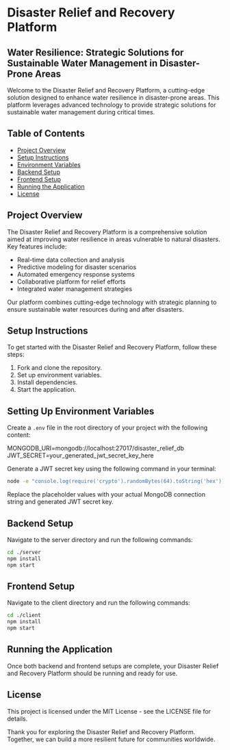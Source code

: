 # Disaster Relief and Recovery Platform

## Water Resilience: Strategic Solutions for Sustainable Water Management in Disaster-Prone Areas

Welcome to the Disaster Relief and Recovery Platform, a cutting-edge solution designed to enhance water resilience in disaster-prone areas. This platform leverages advanced technology to provide strategic solutions for sustainable water management during critical times.

## Table of Contents
- [Project Overview](#project-overview)
- [Setup Instructions](#setup-instructions)
- [Environment Variables](#environment-variables)
- [Backend Setup](#backend-setup)
- [Frontend Setup](#frontend-setup)
- [Running the Application](#running-the-application)
- [License](#license)

## Project Overview
The Disaster Relief and Recovery Platform is a comprehensive solution aimed at improving water resilience in areas vulnerable to natural disasters. Key features include:
- Real-time data collection and analysis
- Predictive modeling for disaster scenarios
- Automated emergency response systems
- Collaborative platform for relief efforts
- Integrated water management strategies

Our platform combines cutting-edge technology with strategic planning to ensure sustainable water resources during and after disasters.

## Setup Instructions
To get started with the Disaster Relief and Recovery Platform, follow these steps:
1. Fork and clone the repository.
2. Set up environment variables.
3. Install dependencies.
4. Start the application.

## Setting Up Environment Variables
Create a `.env` file in the root directory of your project with the following content:

MONGODB_URI=mongodb://localhost:27017/disaster_relief_db
JWT_SECRET=your_generated_jwt_secret_key_here


Generate a JWT secret key using the following command in your terminal:
```bash
node -e "console.log(require('crypto').randomBytes(64).toString('hex'))"
```
Replace the placeholder values with your actual MongoDB connection string and generated JWT secret key.

## Backend Setup
Navigate to the server directory and run the following commands:
```bash
cd ./server
npm install
npm start
```
## Frontend Setup
Navigate to the client directory and run the following commands:
```bash
cd ./client
npm install
npm start
```
## Running the Application
Once both backend and frontend setups are complete, your Disaster Relief and Recovery Platform should be running and ready for use.

## License
This project is licensed under the MIT License - see the LICENSE file for details.

Thank you for exploring the Disaster Relief and Recovery Platform. Together, we can build a more resilient future for communities worldwide.
